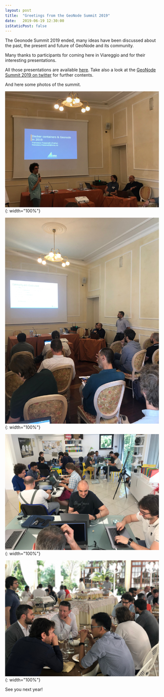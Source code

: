 ```yaml
---
layout: post
title:  "Greetings from the GeoNode Summit 2019"
date:   2019-06-19 12:30:00
isStaticPost: false
---
```


The Geonode Summit 2019 ended, many ideas have been discussed about the past, the present and future of GeoNode and its community.

Many thanks to participants for coming here in Viareggio and for their interesting presentations.

All those presentations are available [here](https://github.com/GeoNode/geonode-summit/tree/gh-pages/presentation/2019). Take also a look at the [GeoNode Summit 2019 on twitter](https://twitter.com/search?q=geonodesummit2019) for further contents.

And here some photos of the summit.

![](../img/posts/ffrassinelli_presentation.jpg){: width="100%"}

![](../img/posts/afabiani_presentation.jpg){: width="100%"}

![](../img/posts/code_sprint.jpg){: width="100%"}

![](../img/posts/social_dinner.jpg){: width="100%"}

See you next year!
